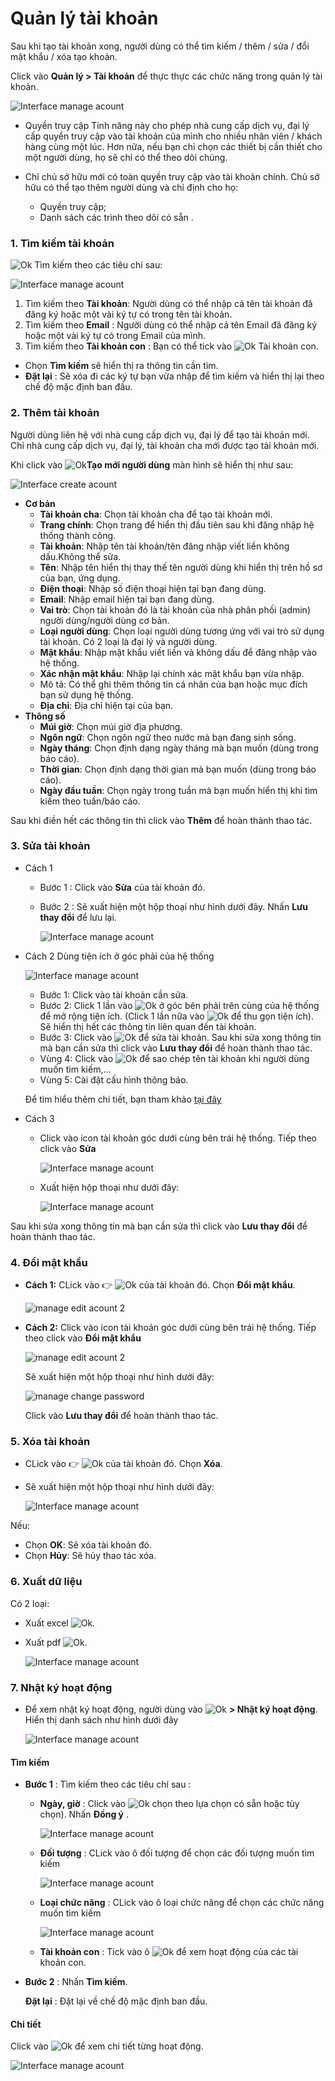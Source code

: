 # Quản lý tài khoản
Sau khi tạo tài khoản xong, người dùng có thể tìm kiếm / thêm / sửa / đổi mật khẩu / xóa tạo khoản.

Click vào **Quản lý > Tài khoản** để thực thực các chức năng trong quản lý tài khoản.

<span class="icon-left4">![Interface manage acount](/docs/assets/images/web-interface/users/search-account-2.png)

* Quyền truy cập
    Tính năng này cho phép nhà cung cấp dịch vụ, đại lý cấp quyền truy cập vào tài khoản của mình cho nhiều nhân viên / khách hàng cùng một lúc. Hơn nữa, nếu bạn chỉ chọn các thiết bị cần thiết cho một người dùng, họ sẽ chỉ có thể theo dõi chúng.

* Chỉ chủ sở hữu mới có toàn quyền truy cập vào tài khoản chính. Chủ sở hữu có thể tạo thêm người dùng và chỉ định cho họ:

    * Quyền truy cập;
    * Danh sách các trình theo dõi có sẵn .

### 1. Tìm kiếm tài khoản

<span class="icon-left svg-filter-serch">![Ok](/docs/assets/images/web-interface/icon/SVG/search.svg) Tìm kiếm theo các tiêu chí sau:

<span style="display:block;text-align:left">![Interface manage acount](/docs/assets/images/web-interface/users/search-account.png)

1. Tìm kiếm theo **Tài khoản**: Người dùng có thể nhập cả tên tài khoản đã đăng ký  hoặc một vài ký tự có trong tên tài khoản. 
2. Tìm kiếm theo **Email** : Người dùng có thể nhập cả tên Email đã đăng ký hoặc một vài ký tự có trong Email của mình.
3. Tìm kiếm theo **Tài khoản con** : Bạn có thể tick vào <span class="icon-left svg-filter-tick">![Ok](/docs/assets/images/web-interface/icon/SVG/check-square1.svg) Tài khoản con.
- Chọn **Tìm kiếm** sẽ hiển thị ra thông tin cần tìm.
- **Đặt lại** : Sẽ xóa đi các ký tự bạn vừa nhập để tìm kiếm và hiển thị lại theo chế độ mặc định ban đầu.

### 2. Thêm tài khoản
Người dùng liên hệ với nhà cung cấp dịch vụ, đại lý để tạo tài khoản mới. Chỉ nhà cung cấp dịch vụ, đại lý, tài khoản cha mới  được tạo tài khoản mới.

Khi click vào  <span class="icon-left svg-filter-info">![Ok](/docs/assets/images/web-interface/icon/SVG/plus.svg)**Tạo mới người dùng** màn hình sẽ hiển thị như sau:

<span style="display:block;text-align:left">![Interface create acount](/docs/assets/images/web-interface/users/create-account.png)

- **Cơ bản**
     - **Tài khoản cha**: Chọn tài khoản cha để tạo tài khoản mới.
     - **Trang chính**: Chọn trang để hiển thị đầu tiên sau khi đăng nhập hệ thống thành công.
     - **Tài khoản**: Nhập tên tài khoản/tên đăng nhập viết liền không dấu.Không thể sửa.
     - **Tên**: Nhập tên hiển thị thay thế tên người dùng khi hiển thị trên hồ sơ của bạn, ứng dụng.
     - **Điện thoại**: Nhập số điện thoại hiện tại bạn đang dùng.
     - **Email**: Nhập email hiện tại bạn đang dùng.
     - **Vai trò**: Chọn tài khoản đó là tài khoản của nhà phân phối (admin) người dùng/người dùng cơ bản.
     - **Loại người dùng**: Chọn loại người dùng tương ứng với vai trò sử dụng tài khoản. Có 2 loại là đại lý và người dùng.
     - **Mật khẩu**: Nhập mật khẩu viết liền và không dấu để đăng nhập vào hệ thống.
     - **Xác nhận mật khẩu**: Nhập lại chính xác mật khẩu bạn vừa nhập.
     - Mô tả: Có thể ghi thêm thông tin cá nhân của bạn hoặc mục đích bạn sử dụng hệ thống.
     - **Địa chỉ**: Địa chỉ hiện tại của bạn.
 - **Thông số**
     - **Múi giờ**: Chọn múi giờ địa phương.
     - **Ngôn ngữ**: Chọn ngôn ngữ theo nước mà bạn đang sinh sống.
     - **Ngày tháng**: Chọn định dạng ngày tháng mà bạn muốn (dùng trong báo cáo).
     - **Thời gian**: Chọn định dạng thời gian mà bạn muốn (dùng trong báo cáo).
     - **Ngày đầu tuần**: Chọn ngày trong tuần mà bạn muốn hiển thị khi tìm kiếm theo tuần/báo cáo.

Sau khi điền hết các thông tin thì click vào **Thêm** để hoàn thành thao tác.
### 3. Sửa tài khoản
* Cách 1
    * Bước 1 : Click vào **Sửa** của tài khoản đó.
    * Bước 2 : Sẽ xuất hiện một hộp thoại như hình dưới đây. Nhấn **Lưu thay đổi** để lưu lại.

        <span style="display:block;text-align:left">![Interface manage acount](/docs/assets/images/web-interface/users/edit-account.png)

* Cách 2
    Dùng tiện ích ở góc phải của hệ thống

    <span style="display:block;text-align:left">![Interface manage acount](/docs/assets/images/web-interface/users/edit-account-5.png)

    - Bước 1: Click vào tài khoản cần sửa. 
    - Bước 2: Click 1 lần vào <span class="icon-left svg-filter-serch">![Ok](/docs/assets/images/web-interface/icon/SVG/chevron-right.svg) ở góc bên phải trên cùng của hệ thống để mở rộng tiện ích. (Click 1 lần nữa vào  <span class="icon-left svg-filter-serch">![Ok](/docs/assets/images/web-interface/icon/SVG/chevron-down.svg) để thu gọn tiện ích). Sẽ hiển thị hết các thông tin liên quan đến tài khoản.
    - Bước 3: Click vào <span class="icon-left svg-filter-serch">![Ok](/docs/assets/images/web-interface/icon/SVG/icons8-edit.svg) để sửa tài khoản.
    Sau khi sửa xong thông tin mà bạn cần sửa thì click vào **Lưu thay đổi** để hoàn thành thao tác.
    - Vùng 4: Click vào <span class="icon-left svg-filter-serch">![Ok](/docs/assets/images/web-interface/icon/SVG/icons8-copy.svg) để sao chép tên tài khoản khi người dùng muốn tìm kiếm,...
    - Vùng 5: Cài đặt cấu hình thông báo.

    Để tìm hiểu thêm chi tiết, bạn tham khảo [tại đây](vi/modules/web-interface/notification/#notification) <div id="notification"> 
  


* Cách 3

    * Click vào icon tài khoản góc dưới cùng bên trái hệ thống. Tiếp theo click vào **Sửa**

        <span style="display:block;text-align:left">![Interface manage acount](/docs/assets/images/web-interface/users/edit-account-4.png)

    * Xuất hiện hộp thoại như dưới đây: 

      <span style="display:block;text-align:left">![Interface manage acount](/docs/assets/images/web-interface/users/edit-account-2.png)

Sau khi sửa xong thông tin mà bạn cần sửa thì click vào **Lưu thay đổi** để hoàn thành thao tác.

### 4. Đổi mật khẩu
- **Cách 1:** CLick vào :point_right:   <span class="icon-left svg-filter-search">![Ok](/docs/assets/images/web-interface/icon/SVG/ellipsis-h.svg)  của tài khoản đó. Chọn **Đổi mật khẩu**.

    <span style="display:block;text-align:left">![ manage edit acount 2](/docs/assets/images/web-interface/users/change-password-1.png)

- **Cách 2:** Click vào icon tài khoản góc dưới cùng bên trái hệ thống. Tiếp theo click vào **Đổi mật khẩu**

    <span style="display:block;text-align:left">![ manage edit acount 2](/docs/assets/images/web-interface/users/edit-account-3.png)

    Sẽ xuất hiện một hộp thoại như hình dưới đây:

    <span style="display:block;text-align:left">![ manage change password](/docs/assets/images/web-interface/users/change-password.png)

    Click vào **Lưu thay đổi** để hoàn thành thao tác.

### 5. Xóa tài khoản
* CLick vào :point_right: <span class="icon-left svg-filter-search">![Ok](/docs/assets/images/web-interface/icon/SVG/ellipsis-h.svg) của tài khoản đó. Chọn **Xóa**.

* Sẽ xuất hiện một hộp thoại như hình dưới đây:

    <span style="display:block;text-align:left">![Interface manage acount](/docs/assets/images/web-interface/users/delete-account-2.png)

Nếu:
- Chọn **OK**: Sẽ xóa tài khoản đó.
- Chọn **Hủy**: Sẽ hủy thao tác xóa.

### 6. Xuất dữ liệu
Có 2 loại:
- Xuất excel <span class="icon-left svg-filter-search">![Ok](/docs/assets/images/web-interface/icon/SVG/file-excel.svg).

- Xuất pdf  <span class="icon-left svg-filter-search">![Ok](/docs/assets/images/web-interface/icon/SVG/file-pdf.svg).

    <span style="display:block;text-align:left">![Interface manage acount](/docs/assets/images/web-interface/users/export-user.png)

### 7. Nhật ký hoạt động 
* Để xem nhật ký hoạt động, người dùng vào <span class="icon-left svg-filter-tick">![Ok](/docs/assets/images/web-interface/icon/SVG/icons8-user.svg) **> Nhật ký hoạt động**. Hiển thị danh sách như hình dưới đây

    <span style="display:block;text-align:left">![Interface manage acount](/docs/assets/images/web-interface/users/activity-diary.jpg) 

#### Tìm kiếm 
- **Bước 1** : Tìm kiếm theo các tiêu chí sau :
    * **Ngày, giờ** : Click vào <span class="icon-left svg-filter-search">![Ok](/docs/assets/images/web-interface/icon/SVG/icons8-calendar.svg) chọn theo lựa chọn có sẵn hoặc tùy chọn). Nhấn **Đồng ý** . 

        <span style="display:block;text-align:left">![Interface manage acount](/docs/assets/images/web-interface/users/date.jpg)

    * **Đối tượng** : CLick vào ô đối tượng để chọn các đối tượng muốn tìm kiếm

        <span style="display:block;text-align:left">![Interface manage acount](/docs/assets/images/web-interface/users/object.jpg)

    * **Loại chức năng** : CLick vào ô loại chức năng để chọn các chức năng  muốn tìm kiếm

        <span style="display:block;text-align:left">![Interface manage acount](/docs/assets/images/web-interface/users/type-of-function.jpg)

    * **Tài khoản con** : Tick vào ô <span class="icon-left svg-filter-tick">![Ok](/docs/assets/images/web-interface/icon/SVG/check-square.svg) để xem hoạt động của các tài khoản con.
- **Bước 2** : Nhấn **Tìm kiếm**.

    **Đặt lại** : Đặt lại về chế độ mặc định ban đầu.

#### Chi tiết

Click vào <span class="icon-left svg-filter-circlepurple">![Ok](/docs/assets/images/web-interface/icon/SVG/info-circle.svg) để xem chi tiết từng hoạt động.

<span style="display:block;text-align:left">![Interface manage acount](/docs/assets/images/web-interface/users/info.jpg)








    















 
 